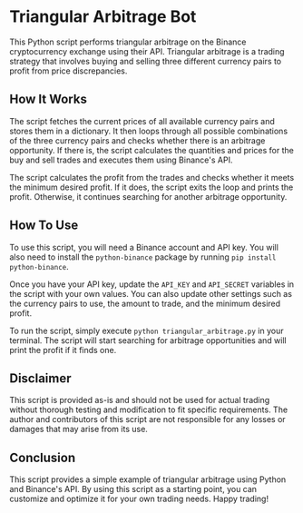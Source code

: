 
# Triangular Arbitrage Bot

This Python script performs triangular arbitrage on the Binance cryptocurrency exchange using their API. Triangular arbitrage is a trading strategy that involves buying and selling three different currency pairs to profit from price discrepancies.

## How It Works

The script fetches the current prices of all available currency pairs and stores them in a dictionary. It then loops through all possible combinations of the three currency pairs and checks whether there is an arbitrage opportunity. If there is, the script calculates the quantities and prices for the buy and sell trades and executes them using Binance's API.

The script calculates the profit from the trades and checks whether it meets the minimum desired profit. If it does, the script exits the loop and prints the profit. Otherwise, it continues searching for another arbitrage opportunity.

## How To Use

To use this script, you will need a Binance account and API key. You will also need to install the `python-binance` package by running `pip install python-binance`.

Once you have your API key, update the `API_KEY` and `API_SECRET` variables in the script with your own values. You can also update other settings such as the currency pairs to use, the amount to trade, and the minimum desired profit.

To run the script, simply execute `python triangular_arbitrage.py` in your terminal. The script will start searching for arbitrage opportunities and will print the profit if it finds one.

## Disclaimer

This script is provided as-is and should not be used for actual trading without thorough testing and modification to fit specific requirements. The author and contributors of this script are not responsible for any losses or damages that may arise from its use.

## Conclusion

This script provides a simple example of triangular arbitrage using Python and Binance's API. By using this script as a starting point, you can customize and optimize it for your own trading needs. Happy trading!
